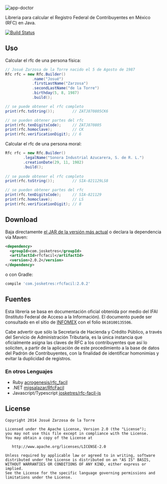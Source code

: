 
![app-doctor](https://raw.githubusercontent.com/josketres/rfc-facil/master/art/logo.png)

Libreria para calcular el Registro Federal de Contribuyentes en México (RFC) en Java.

[![Build Status](https://travis-ci.org/josketres/rfc-facil.svg?branch=master)](https://travis-ci.org/josketres/rfc-facil)

Uso
---
Calcular el rfc de una persona física:
```java
// Josué Zarzosa de la Torre nacido el 5 de Agosto de 1987
Rfc rfc = new Rfc.Builder()
            .name("Josué")
            .firstLastName("Zarzosa")
            .secondLastName("de la Torre")
            .birthday(5, 8, 1987)
            .build(); 

// se puede obtener el rfc completo
print(rfc.toString());        // ZATJ870805CK6

// se pueden obtener partes del rfc
print(rfc.tenDigitsCode);     // ZATJ870805
print(rfc.homoclave);         // CK
print(rfc.verificationDigit); // 6
```

Calcular el rfc de una persona moral:
```java
Rfc rfc = new Rfc.Builder()
        .legalName("Sonora Industrial Azucarera, S. de R. L.")
        .creationDate(29, 11, 1982)
        .build();
        
// se puede obtener el rfc completo
print(rfc.toString());        // SIA-821129LS8

// se pueden obtener partes del rfc
print(rfc.tenDigitsCode);     // SIA-821129
print(rfc.homoclave);         // LS
print(rfc.verificationDigit); // 8
```

Download
--------

Baja directamente [el JAR de la versión más actual][2] o declara la dependencia vía Maven:
```xml
<dependency>
  <groupId>com.josketres</groupId>
  <artifactId>rfcfacil</artifactId>
  <version>2.0.2</version>
</dependency>
```
o con Gradle:
```groovy
compile 'com.josketres:rfcfacil:2.0.2'
```

Fuentes
---
Esta librería se basa en documentación oficial obtenida por medio del IFAI (Instituto Federal de Acceso a la Información). El documento puede ser consultado en el sitio de [INFOMEX](https://www.infomex.org.mx/gobiernofederal/moduloPublico/moduloPublico.action) con el folio `0610100135506`.


Cabe advertir que sólo la Secretaría de Hacienda y Crédito Público, a través del Servicio de Administración Tributaria, es la única instancia que oficialmente asigna las claves de RFC a los contribuyentes que así lo soliciten, a partir de la aplicación de este procedimiento a la base de datos del Padrón de Contribuyentes, con la finalidad de identificar homonimias y evitar la duplicidad de registros.

### En otros Lenguajes
- Ruby [acrogenesis/rfc_facil](https://github.com/acrogenesis/rfc_facil)
- .NET [migsalazar/RfcFacil](https://github.com/migsalazar/RfcFacil)
- Javascript/Typescript [josketres/rfc-facil-js](https://github.com/josketres/rfc-facil-js)

License
-------

    Copyright 2014 Josué Zarzosa de la Torre

    Licensed under the Apache License, Version 2.0 (the "License");
    you may not use this file except in compliance with the License.
    You may obtain a copy of the License at

       http://www.apache.org/licenses/LICENSE-2.0

    Unless required by applicable law or agreed to in writing, software
    distributed under the License is distributed on an "AS IS" BASIS,
    WITHOUT WARRANTIES OR CONDITIONS OF ANY KIND, either express or implied.
    See the License for the specific language governing permissions and
    limitations under the License.

 [2]: https://search.maven.org/remote_content?g=com.josketres&a=rfcfacil&v=LATEST

